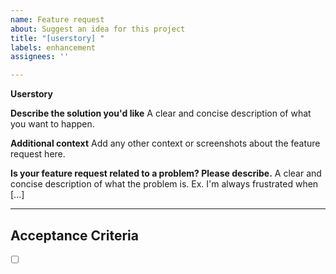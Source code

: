```yaml
---
name: Feature request
about: Suggest an idea for this project
title: "[userstory] "
labels: enhancement
assignees: ''

---
```


**Userstory**

**Describe the solution you'd like**
A clear and concise description of what you want to happen.

**Additional context**
Add any other context or screenshots about the feature request here.

**Is your feature request related to a problem? Please describe.**
A clear and concise description of what the problem is. Ex. I'm always frustrated when [...]

---
## Acceptance Criteria

- [ ]  